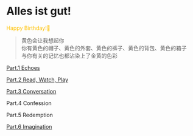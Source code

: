 # Alles ist gut!

<font color="#ffc000">Happy Birthday!🥳</font>  

> 黄色会让我想起你  
> 你有黄色的帽子、黄色的外套、黄色的裤子、黄色的背包、黄色的箱子  
> 与你有关的记忆也都沾染上了金黄的色彩  


[Part.1 Echoes](https://world2c.github.io/pizzaandlaw/Part.1%20Echoes.html)

[Part.2 Read, Watch, Play](https://world2c.github.io/pizzaandlaw/Part.2%20Read%2C%20Watch%2C%20Play.html)

[Part.3 Conversation](https://world2c.github.io/pizzaandlaw/Part.3%20Conversations.html)

Part.4 Confession

Part.5 Redemption

[Part.6 Imagination](https://world2c.github.io/pizzaandlaw/Part.6%20Imagination.html)

